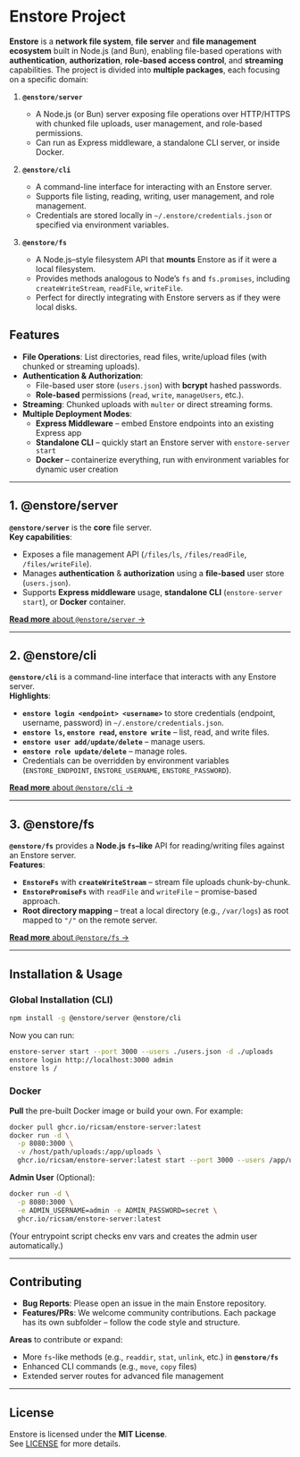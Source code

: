 # Enstore Project

**Enstore** is a **network file system**, **file server** and **file management ecosystem** built in Node.js (and Bun), enabling file-based operations with **authentication**, **authorization**, **role-based access control**, and **streaming** capabilities. The project is divided into **multiple packages**, each focusing on a specific domain:

1. **`@enstore/server`**

   - A Node.js (or Bun) server exposing file operations over HTTP/HTTPS with chunked file uploads, user management, and role-based permissions.
   - Can run as Express middleware, a standalone CLI server, or inside Docker.

2. **`@enstore/cli`**

   - A command-line interface for interacting with an Enstore server.
   - Supports file listing, reading, writing, user management, and role management.
   - Credentials are stored locally in `~/.enstore/credentials.json` or specified via environment variables.

3. **`@enstore/fs`**
   - A Node.js–style filesystem API that **mounts** Enstore as if it were a local filesystem.
   - Provides methods analogous to Node’s `fs` and `fs.promises`, including `createWriteStream`, `readFile`, `writeFile`.
   - Perfect for directly integrating with Enstore servers as if they were local disks.

## Features

- **File Operations**: List directories, read files, write/upload files (with chunked or streaming uploads).
- **Authentication & Authorization**:
  - File-based user store (`users.json`) with **bcrypt** hashed passwords.
  - **Role-based** permissions (`read`, `write`, `manageUsers`, etc.).
- **Streaming**: Chunked uploads with `multer` or direct streaming forms.
- **Multiple Deployment Modes**:
  - **Express Middleware** – embed Enstore endpoints into an existing Express app
  - **Standalone CLI** – quickly start an Enstore server with `enstore-server start`
  - **Docker** – containerize everything, run with environment variables for dynamic user creation

---

## 1. @enstore/server

**`@enstore/server`** is the **core** file server.  
**Key capabilities**:

- Exposes a file management API (`/files/ls`, `/files/readFile`, `/files/writeFile`).
- Manages **authentication** & **authorization** using a **file-based** user store (`users.json`).
- Supports **Express middleware** usage, **standalone CLI** (`enstore-server start`), or **Docker** container.

[**Read more** about `@enstore/server` →](./server/README.md)

---

## 2. @enstore/cli

**`@enstore/cli`** is a command-line interface that interacts with any Enstore server.  
**Highlights**:

- **`enstore login <endpoint> <username>`** to store credentials (endpoint, username, password) in `~/.enstore/credentials.json`.
- **`enstore ls`, `enstore read`, `enstore write`** – list, read, and write files.
- **`enstore user add/update/delete`** – manage users.
- **`enstore role update/delete`** – manage roles.
- Credentials can be overridden by environment variables (`ENSTORE_ENDPOINT`, `ENSTORE_USERNAME`, `ENSTORE_PASSWORD`).

[**Read more** about `@enstore/cli` →](./cli/README.md)

---

## 3. @enstore/fs

**`@enstore/fs`** provides a **Node.js `fs`–like** API for reading/writing files against an Enstore server.  
**Features**:

- **`EnstoreFs`** with **`createWriteStream`** – stream file uploads chunk-by-chunk.
- **`EnstorePromiseFs`** with `readFile` and `writeFile` – promise-based approach.
- **Root directory mapping** – treat a local directory (e.g., `/var/logs`) as root mapped to `"/"` on the remote server.

[**Read more** about `@enstore/fs` →](./fs/README.md)

---

## Installation & Usage

### Global Installation (CLI)

```bash
npm install -g @enstore/server @enstore/cli
```

Now you can run:

```bash
enstore-server start --port 3000 --users ./users.json -d ./uploads
enstore login http://localhost:3000 admin
enstore ls /
```

### Docker

**Pull** the pre-built Docker image or build your own. For example:

```bash
docker pull ghcr.io/ricsam/enstore-server:latest
docker run -d \
  -p 8080:3000 \
  -v /host/path/uploads:/app/uploads \
  ghcr.io/ricsam/enstore-server:latest start --port 3000 --users /app/users.json --uploads-dir /app/uploads
```

**Admin User** (Optional):

```bash
docker run -d \
  -p 8080:3000 \
  -e ADMIN_USERNAME=admin -e ADMIN_PASSWORD=secret \
  ghcr.io/ricsam/enstore-server:latest
```

(Your entrypoint script checks env vars and creates the admin user automatically.)

---

## Contributing

- **Bug Reports**: Please open an issue in the main Enstore repository.
- **Features/PRs**: We welcome community contributions. Each package has its own subfolder – follow the code style and structure.

**Areas** to contribute or expand:

- More `fs`-like methods (e.g., `readdir`, `stat`, `unlink`, etc.) in **`@enstore/fs`**
- Enhanced CLI commands (e.g., `move`, `copy` files)
- Extended server routes for advanced file management

---

## License

Enstore is licensed under the **MIT License**.  
See [LICENSE](./LICENSE) for more details.
